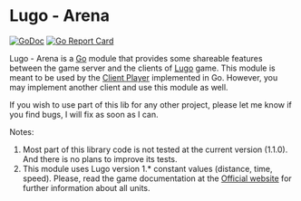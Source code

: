 # Lugo - Arena

[![GoDoc](https://godoc.org/github.com/lugobots/arena?status.svg)](https://godoc.org/github.com/lugobots/arena)
[![Go Report Card](https://goreportcard.com/badge/github.com/lugobots/arena)](https://goreportcard.com/report/github.com/lugobots/arena)

Lugo - Arena is a [Go](http://golang.org/) module that provides some shareable features between the
game server and the clients of [Lugo](https://lugobots.dev/) game. This module is meant to be used by the  [Client Player](https://github.com/lugobots/client-player-go)
implemented in Go. However, you may implement another client and use this module as well.

If you wish to use part of this lib for any other project, please let me know if you find bugs, I will fix as soon as I can.   


Notes:

1. Most part of this library code is not tested at the current version (1.1.0). And there is no plans to 
   improve its tests. 
2. This module uses Lugo version 1.* constant values (distance, time, speed). Please, read the game documentation 
at the [Official website](https://lugobots.dev) for further information about all units. 
